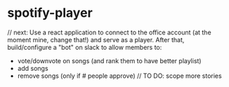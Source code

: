 # spotify-player

// next:
Use a react application to connect to the office account (at the moment mine, change that!) and serve as a player.
After that, build/configure a "bot" on slack to allow members to:
- vote/downvote on songs (and rank them to have better playlist)
- add songs
- remove songs (only if # people approve)
// TO DO: scope more stories
